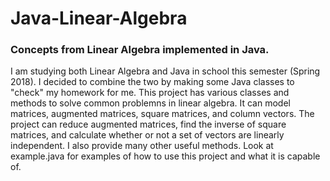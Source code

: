 # Java-Linear-Algebra
### Concepts from Linear Algebra implemented in Java.
I am studying both Linear Algebra and Java in school this semester (Spring 2018). I decided to combine the two by making some Java classes to "check" my homework for me. This project has various classes and methods to solve common problemns in linear algebra. It can model matrices, augmented matrices, square matrices, and column vectors. The project can reduce augmented matrices, find the inverse of square matrices, and calculate whether or not a set of vectors are linearly independent. I also provide many other useful methods. Look at example.java for examples of how to use this project and what it is capable of.
